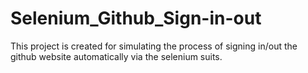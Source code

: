 # Selenium_Github_Sign-in-out
This project is created for simulating the process of signing in/out the github website automatically via the selenium suits.
